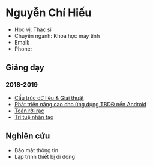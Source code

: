 # Nguyễn Chí Hiếu

- Học vị: Thạc sĩ
- Chuyên ngành: Khoa học máy tính
- Email:
- Phone: 

## Giảng dạy

### 2018-2019

- [Cấu trúc dữ liệu & Giải thuật](https://hieuchnguyen.github.io/teaching/data-structures-algorithms)
- [Phát triển nâng cao cho ứng dụng TBDĐ nền Android](https://hieuchnguyen.github.io/teaching/android-advanced)
- [Toán rời rạc](https://github.com/hieuchnguyen/discrete-mathematics)
- [Trí tuệ nhân tạo](https://hieuchnguyen.github.io/teaching/artificial-intelligence)

## Nghiên cứu

- Bảo mật thông tin
- Lập trình thiết bị di động
